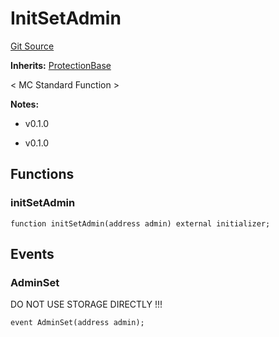 # InitSetAdmin
[Git Source](https://github.com/metacontract/mc/blob/main/src/std/functions/protected/InitSetAdmin.sol)

**Inherits:**
[ProtectionBase](../protection/ProtectionBase.sol/abstract.ProtectionBase.md)

< MC Standard Function >

**Notes:**
- v0.1.0

- v0.1.0


## Functions
### initSetAdmin


```solidity
function initSetAdmin(address admin) external initializer;
```

## Events
### AdminSet
DO NOT USE STORAGE DIRECTLY !!!


```solidity
event AdminSet(address admin);
```

